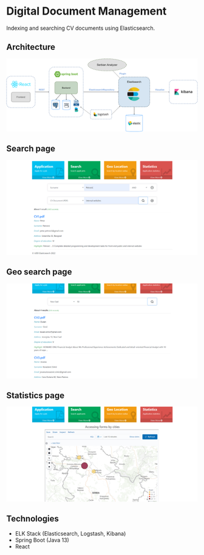 # Digital Document Management
Indexing and searching CV documents using Elasticsearch.

## Architecture
<img src="images/architecture.png" />

## Search page
<img src="images/search-result.png" />

## Geo search page
<img src="images/geo-search-result.png" />

## Statistics page
<img src="images/statistics.png" />

## Technologies
* ELK Stack (Elasticsearch, Logstash, Kibana)
* Spring Boot (Java 13)
* React
